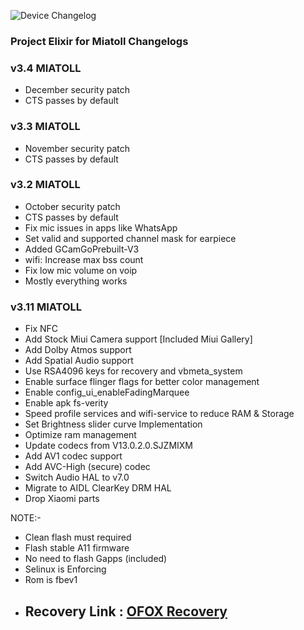 ![Device Changelog](https://i.imgur.com/C0Wcdr5.png)
### Project Elixir for Miatoll Changelogs

### v3.4 MIATOLL

- December security patch
- CTS passes by default

### v3.3 MIATOLL

- November security patch
- CTS passes by default

### v3.2 MIATOLL
- October security patch
- CTS passes by default
- Fix mic issues in apps like WhatsApp
- Set valid and supported channel mask for earpiece
- Added GCamGoPrebuilt-V3
- wifi: Increase max bss count
- Fix low mic volume on voip
- Mostly everything works

### v3.11 MIATOLL
- Fix NFC
- Add Stock Miui Camera support [Included Miui Gallery]
- Add Dolby Atmos support
- Add Spatial Audio support
- Use RSA4096 keys for recovery and vbmeta_system
- Enable surface flinger flags for better color management
- Enable config_ui_enableFadingMarquee
- Enable apk fs-verity
- Speed profile services and wifi-service to reduce RAM & Storage
- Set Brightness slider curve Implementation
- Optimize ram management
- Update codecs from V13.0.2.0.SJZMIXM
- Add AV1 codec support
- Add AVC-High (secure) codec
- Switch Audio HAL to v7.0
- Migrate to AIDL ClearKey DRM HAL
- Drop Xiaomi parts

NOTE:- 
- Clean flash must required
- Flash stable A11 firmware 
- No need to flash Gapps (included)
- Selinux is Enforcing
- Rom is fbev1
- ## Recovery Link : [OFOX Recovery](https://orangefox.download/release/6327989a3c05f43c193c0acb)

